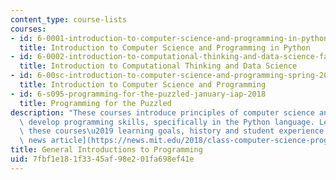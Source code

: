```yaml
---
content_type: course-lists
courses:
- id: 6-0001-introduction-to-computer-science-and-programming-in-python-fall-2016
  title: Introduction to Computer Science and Programming in Python
- id: 6-0002-introduction-to-computational-thinking-and-data-science-fall-2016
  title: Introduction to Computational Thinking and Data Science
- id: 6-00sc-introduction-to-computer-science-and-programming-spring-2011
  title: Introduction to Computer Science and Programming
- id: 6-s095-programming-for-the-puzzled-january-iap-2018
  title: Programming for the Puzzled
description: "These courses introduce principles of computer science and begin to\
  \ develop programming skills, specifically in the Python language. Learn more about\
  \ these courses\u2019 learning goals, history and student experience in this [MIT\
  \ news article](https://news.mit.edu/2018/class-computer-science-programming-python-0504)."
title: General Introductions to Programming
uid: 7fbf1e18-1f33-45af-98e2-01fa698ef41e
---
```

